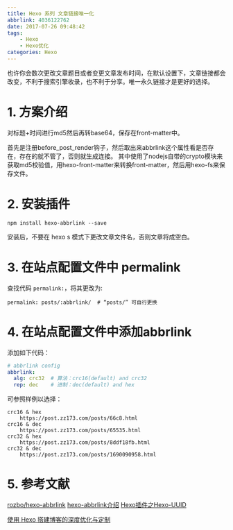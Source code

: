 ```yaml
---
title: Hexo 系列 文章链接唯一化
abbrlink: 4036122762
date: 2017-07-26 09:48:42
tags: 
    - Hexo
    - Hexo优化
categories: Hexo
---
```

也许你会数次更改文章题目或者变更文章发布时间，在默认设置下，文章链接都会改变，不利于搜索引擎收录，也不利于分享。唯一永久链接才是更好的选择。
<!-- more -->
# 1. 方案介绍

对标题+时间进行md5然后再转base64，保存在front-matter中。

首先是注册before_post_render钩子，然后取出来abbrlink这个属性看是否存在，存在的就不管了，否则就生成连接。
其中使用了nodejs自带的crypto模块来获取md5校验值，用hexo-front-matter来转换front-matter，然后用hexo-fs来保存文件。

# 2. 安装插件

```
npm install hexo-abbrlink --save
```
安装后，不要在 hexo s 模式下更改文章文件名，否则文章将成空白。

# 3. 在站点配置文件中 permalink

查找代码 `permalink:`，将其更改为:

```
permalink: posts/:abbrlink/  # “posts/” 可自行更换
```

# 4. 在站点配置文件中添加abbrlink

添加如下代码：

```yml
# abbrlink config
abbrlink:
  alg: crc32  # 算法：crc16(default) and crc32 
  rep: dec    # 进制：dec(default) and hex
```

可参照样例以选择：

```
crc16 & hex
    https://post.zz173.com/posts/66c8.html
crc16 & dec
    https://post.zz173.com/posts/65535.html
crc32 & hex
    https://post.zz173.com/posts/8ddf18fb.html
crc32 & dec
    https://post.zz173.com/posts/1690090958.html

```

# 5. 参考文献

[rozbo/hexo-abbrlink](https://github.com/Rozbo/hexo-abbrlink)
[hexo-abbrlink介绍](https://post.zz173.com/detail/hexo-abbrlink.html)
[Hexo插件之Hexo-UUID](https://chekun.me/post/hexo-uuid/)

[使用 Hexo 搭建博客的深度优化与定制](http://blog.tangxiaozhu.com/p/45374067/)